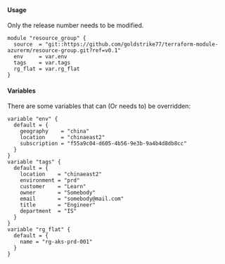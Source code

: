 #### Usage
Only the release number needs to be modified.
```hcl
module "resource_group" {
  source  = "git::https://github.com/goldstrike77/terraform-module-azurerm/resource-group.git?ref=v0.1"
  env     = var.env
  tags    = var.tags
  rg_flat = var.rg_flat
}
```

#### Variables
There are some variables that can (Or needs to) be overridden:
```hcl
variable "env" {
  default = {
    geography    = "china"
    location     = "chinaeast2"
    subscription = "f55a9c04-d605-4b56-9e3b-9a4b4d8db8cc"
  }
}
variable "tags" {
  default = {
    location    = "chinaeast2"
    environment = "prd"
    customer    = "Learn"
    owner       = "Somebody"
    email       = "somebody@mail.com"
    title       = "Engineer"
    department  = "IS"
  }
}
variable "rg_flat" {
  default = {
    name = "rg-aks-prd-001"
  }
}
```